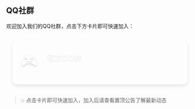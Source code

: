 ## QQ社群

欢迎加入我们的QQ社群，点击下方卡片即可快速加入：

<div class="qq-group-container">

  <a href="https://qm.qq.com/q/f8RTISPDHi" class="qq-group-card">
    <div class="card-content">
      <span class="icon">🎮</span>
      <div class="text-content">
        <h3>官方QQ群</h3>
        <p>玩家交流/问题反馈/组队联机</p>
      </div>
      <span class="arrow">➡️</span>
    </div>
  </a>
</div>

<style>
:root {
  --qq-card-shadow: 0 4px 8px rgba(0, 0, 0, 0.1);
  --qq-card-shadow-hover: 0 6px 16px rgba(0, 0, 0, 0.15);
  --qq-card-transition: all 0.3s ease;
}

.qq-group-container {
  display: flex;
  flex-direction: column;
  gap: 1rem;
  margin: 2rem 0;
  padding: 0 1rem;
}

.qq-channel-card,
.qq-group-card {
  display: block;
  border-radius: 12px;
  padding: 1.5rem;
  background: linear-gradient(135deg, var(--vp-c-brand-1) 20%, var(--vp-c-brand-2) 100%);
  color: white;
  text-decoration: none;
  transition: var(--qq-card-transition);
  box-shadow: var(--qq-card-shadow);
  border: 1px solid var(--vp-c-brand-3);
}

.qq-group-card {
  background: linear-gradient(135deg, var(--vp-c-brand-1) 30%, var(--vp-c-brand-3) 100%);
}

.card-content {
  display: flex;
  align-items: center;
  gap: 1.5rem;
}

.icon {
  font-size: 2.5rem;
  flex-shrink: 0;
  text-shadow: 0 2px 4px rgba(0, 0, 0, 0.2);
  transition: var(--qq-card-transition);
}

.text-content h3 {
  margin: 0;
  font-size: 1.3rem;
  font-weight: 700;
  text-shadow: 0 1px 2px rgba(0, 0, 0, 0.15);
}

.text-content p {
  margin: 0.5rem 0 0;
  opacity: 0.95;
  font-size: 0.95rem;
  font-weight: 500;
}

.arrow {
  margin-left: auto;
  font-size: 1.5rem;
  opacity: 0.8;
  transition: var(--qq-card-transition);
}

.qq-channel-card:hover,
.qq-group-card:hover {
  transform: translateY(-3px);
  box-shadow: var(--qq-card-shadow-hover);
}

.qq-group-card:hover .icon,
.qq-channel-card:hover .icon {
  transform: scale(1.1);
}

.qq-group-card:hover .arrow,
.qq-channel-card:hover .arrow {
  transform: translateX(3px);
  opacity: 1;
}

/* 移动端适配 */
@media (max-width: 768px) {
  .qq-group-container {
    padding: 0 0.5rem;
  }
  
  .qq-channel-card,
  .qq-group-card {
    padding: 1.2rem;
  }
  
  .icon {
    font-size: 2rem;
  }
  
  .text-content h3 {
    font-size: 1.1rem;
  }
  
  .text-content p {
    font-size: 0.9rem;
  }
}
</style>

> 💡 点击卡片即可快速加入，加入后请查看置顶公告了解最新动态